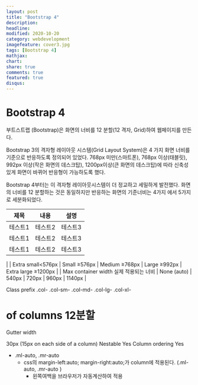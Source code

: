 ```yaml
---
layout: post
title: "Bootstrap 4"
description: 
headline: 
modified: 2020-10-20
category: webdevelopment
imagefeature: cover3.jpg
tags: [Bootstrap 4]
mathjax: 
chart: 
share: true
comments: true
featured: true
disqus:
---
```


# Bootstrap 4

부트스트랩 (Bootstrap)은 화면의 너비를 12 분할(12 격자, Grid)하여 웹페이지를 만든다.

Bootstrap 3의 격자형 레이아웃 시스템(Grid Layout System)은 4 가지 화면 너비를 기준으로 반응하도록 정의되어 있었다.  768px 미만(스마트폰), 768px 이상(태블릿), 992px 이상(작은 화면의 데스크탑), 1200px이상(큰 화면의 데스크탑)에 따라 신축성있게 화면이 바뀌어 반응형이 가능하도록 했다.

Bootstrap 4부터는 이 격자형 레이아웃시스템이 더 정교하고 세밀하게 발전했다.
화면의 너비를 12 분할하는 것은 동일하지만 반응하는 화면의 기준너비는 4가지 에서 5가지로 세분화되었다.


|제목|내용|설명|
|------|---|---|
|테스트1|테스트2|테스트3|
|테스트1|테스트2|테스트3|
|테스트1|테스트2|테스트3|


|	| Extra small<576px |	Small ≥576px | Medium ≥768px | Large ≥992px	| Extra large ≥1200px |
| Max container width 실제 적용되는 너비 | None (auto) | 540px | 720px | 960px | 1140px |

Class prefix	.col-	.col-sm-	.col-md-	.col-lg-	.col-xl-
# of columns	12분할
Gutter width

30px (15px on each side of a column)
Nestable	Yes
Column ordering	Yes


- .ml-auto, .mr-auto 
    - css의 margin-left:auto; margin-right:auto;가 column에 적용된다. (.ml-auto, .mr-auto )
        - 왼쪽여백을 브라우저가 자동계산하여 적용



